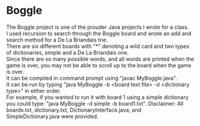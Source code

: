 # Boggle
The Boggle project is one of the prouder Java projects I wrote for a class.  
I used recursion to search through the Boggle board and wrote an add and search method for a De La Briandais trie.  
There are six different boards with "*" denoting a wild card and two types of dictionaries, simple and a De La Briandais one.  
Since there are so many possible words, and all words are printed when the game is over, you may not be able to scroll up to the board when the game is over.  
It can be compiled in command prompt using "javac MyBoggle.java".  
It can be run by typing "java MyBoggle -b &lt;board text file&gt; -d &lt;dictionary type&gt;" in either order.  
For example, if you wanted to run it with board 1 using a simple dictionary you could type: "java MyBoggle -d simple -b board1.txt".  Disclaimer: All boards.txt, dictionary.txt, DictionaryInterface.java, and SimpleDictionary.java were provided.
